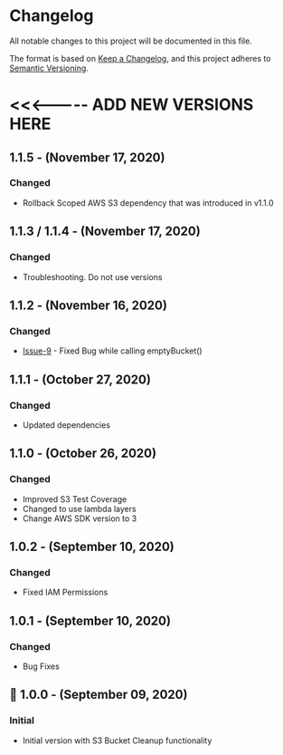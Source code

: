 # Changelog
All notable changes to this project will be documented in this file.

The format is based on [Keep a Changelog](https://keepachangelog.com/en/1.0.0/),
and this project adheres to [Semantic Versioning](https://semver.org/).


# <<<----- ADD NEW VERSIONS HERE

## 1.1.5 - (November 17, 2020)
### Changed
- Rollback Scoped AWS S3 dependency that was introduced in v1.1.0

## 1.1.3 / 1.1.4 - (November 17, 2020)
### Changed
- Troubleshooting. Do not use versions

## 1.1.2 - (November 16, 2020)
### Changed
- [Issue-9](https://github.com/xavier-thomas/aws-cfn-stack-cleanup/issues/9) - Fixed Bug while calling emptyBucket()

## 1.1.1 - (October 27, 2020)
### Changed
- Updated dependencies

## 1.1.0 - (October 26, 2020)
### Changed
- Improved S3 Test Coverage
- Changed to use lambda layers
- Change AWS SDK version to 3

## 1.0.2 - (September 10, 2020)
### Changed
- Fixed IAM Permissions

## 1.0.1 - (September 10, 2020)
### Changed
- Bug Fixes

## 🚀 1.0.0 - (September 09, 2020)
### Initial
- Initial version with S3 Bucket Cleanup functionality